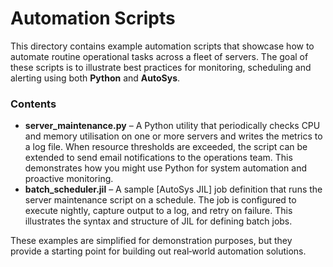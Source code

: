 # Automation Scripts

This directory contains example automation scripts that showcase how to automate routine operational tasks across a fleet of servers.  The goal of these scripts is to illustrate best practices for monitoring, scheduling and alerting using both **Python** and **AutoSys**.

### Contents

- **server_maintenance.py** – A Python utility that periodically checks CPU and memory utilisation on one or more servers and writes the metrics to a log file.  When resource thresholds are exceeded, the script can be extended to send email notifications to the operations team.  This demonstrates how you might use Python for system automation and proactive monitoring.
- **batch_scheduler.jil** – A sample [AutoSys JIL] job definition that runs the server maintenance script on a schedule.  The job is configured to execute nightly, capture output to a log, and retry on failure.  This illustrates the syntax and structure of JIL for defining batch jobs.

These examples are simplified for demonstration purposes, but they provide a starting point for building out real‑world automation solutions.
